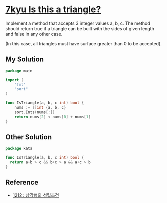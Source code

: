 # [7kyu Is this a triangle?](https://www.codewars.com/kata/is-this-a-triangle/train/go)

Implement a method that accepts 3 integer values a, b, c. The method should return true if a triangle can be built with the sides of given length and false in any other case.

(In this case, all triangles must have surface greater than 0 to be accepted).


## My Solution

```go
package main

import (
	"fmt"
	"sort"
)

func IsTriangle(a, b, c int) bool {
	nums := []int {a, b, c}
	sort.Ints(nums[:])
	return nums[2] < nums[0] + nums[1]
}
```

## Other Solution

```go
package kata

func IsTriangle(a, b, c int) bool {
  return a+b > c && b+c > a && a+c > b
}
```
	
## Reference

* [1212 : 삼각형의 성립조건](http://codeup.kr/JudgeOnline/problem.php?id=1212)